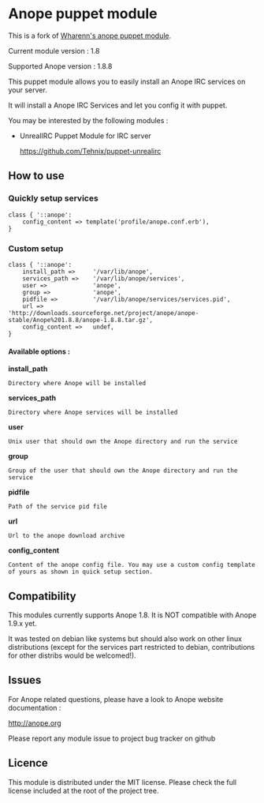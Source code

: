 # Anope puppet module

This is a fork of [Wharenn's anope puppet module](https://github.com/Wharenn/puppet-anope).

Current module version : 1.8

Supported Anope version : 1.8.8

This puppet module allows you to easily install an Anope IRC services on your server.

It will install a Anope IRC Services and let you config it with puppet.

You may be interested by the following modules :

* UnrealIRC Puppet Module for IRC server

  https://github.com/Tehnix/puppet-unrealirc

## How to use

### Quickly setup services

    class { '::anope':
        config_content => template('profile/anope.conf.erb'),
    }

### Custom setup

    class { '::anope':
        install_path =>     '/var/lib/anope',
        services_path =>    '/var/lib/anope/services',
        user =>             'anope',
        group =>            'anope',
        pidfile =>          '/var/lib/anope/services/services.pid',
        url =>              'http://downloads.sourceforge.net/project/anope/anope-stable/Anope%201.8.8/anope-1.8.8.tar.gz',
        config_content =>   undef,
    }

#### Available options :

**install_path**

    Directory where Anope will be installed

**services_path**

    Directory where Anope services will be installed

**user**

    Unix user that should own the Anope directory and run the service

**group**

    Group of the user that should own the Anope directory and run the service

**pidfile**

    Path of the service pid file

**url**

    Url to the anope download archive

**config_content**

    Content of the anope config file. You may use a custom config template of yours as shown in quick setup section.


## Compatibility

This modules currently supports Anope 1.8. It is NOT compatible with Anope 1.9.x yet.

It was tested on debian like systems but should also work on other linux distributions (except for the services part restricted to debian, contributions for other distribs would be welcomed!).

## Issues

For Anope related questions, please have a look to Anope website documentation :

http://anope.org


Please report any module issue to project bug tracker on github

## Licence

This module is distributed under the MIT license. Please check the full license included at the root of the project tree.
